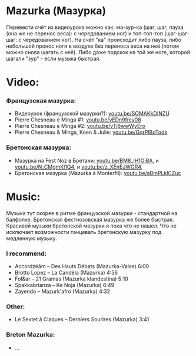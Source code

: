 Mazurka (Мазурка)
=================
Перевести счёт из видеоурока можно как: ма-зур-ка (шаг, шаг, пауза (она же не перенос веса): с чередованием ног) и топ-топ-топ (шаг-шаг-шаг: с чередованием ног). На счёт "ка" происходит либо пауза, либо небольшой пронос ноги в воздухе без переноса веса на неё (потом можно снова шагать с неё). Либо даже подскок на той же ноге, которой шагали "зур" - если музыка быстрая.

Video:
======
### Французская мазурка:
- Видеоурок (французской мазурки?): [youtu.be/SOMAKkDINZU](https://www.youtube.com/watch?v=SOMAKkDINZU)
- Pierre Chesneau e Minga #1: [youtu.be/vEDn9frcy08](https://www.youtube.com/watch?v=vEDn9frcy08)
- Pierre Chesneau e Minga #2: [youtu.be/vTj6wwWyEro](https://www.youtube.com/watch?v=vTj6wwWyEro)
- Pierre Chesneau & Minga, Koen & Julie: [youtu.be/GqrPlBoTqdk](https://www.youtube.com/watch?v=GqrPlBoTqdk)

### Бретонская мазурка:
- Мазурка на Fest Noz в Бретани: [youtu.be/BM8_lH1OiBA](https://youtu.be/BM8_lH1OiBA?t=80), и [youtu.be/N_CMgmKl1Q4](https://youtu.be/N_CMgmKl1Q4?t=34), и [youtu.be/z_XEnEJWOR4](https://www.youtube.com/watch?v=z_XEnEJWOR4),
- Бретонская мазурка (Mazurka à Monterfil): [youtu.be/aBmPLklCZuc](https://www.youtube.com/watch?v=aBmPLklCZuc)

Music:
======
Музыка тут скорее в ритме французской мазурки - стандартной на балфолке. Бретонская фестнозовская мазурка же более быстрая. Красивой музыки бретонской мазурки я пока что не нашел. Что не исключает возможности танцевать бретонскую мазурку под медленную музыку.

### I recommend:
- Accordzéâm – Des Hauts Débats (Mazurka-Valse) 6:00
- Brotto Lopez – La Candèla (Mazurka) 4:56
- Fol&ar – 21 Gramas (Mazurka klandestina) 5:10
- Spakkabrianza – Ke Noja (Mazurka) 6:49
- Zayendo – Mazurk'afro (Mazurka) 4:32

### Other:
- Le Sextet à Claques – Derniers Sourires (Mazurka) 3:41

### Breton Mazurka:
- ...
